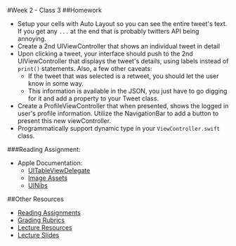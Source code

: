 #Week 2 - Class 3
##Homework
* Setup your cells with Auto Layout so you can see the entire tweet's text. If you get any `...` at the end that is probably twitters API being annoying.
* Create a 2nd UIViewController that shows an individual tweet in detail
* Upon clicking a tweet, your interface should push to the 2nd UIViewController that displays the tweet's details, using labels instead of `print()` statements. Also, a few other caveats:
  * If the tweet that was selected is a retweet, you should let the user know in some way.
  * This information is available in the JSON, you just have to go digging for it and add a property to your Tweet class.
* Create a ProfileViewController that when presented, shows the logged in user's profile information. Utilize the NavigationBar to add a button to present this new viewController.
* Programmatically support dynamic type in your `ViewController.swift` class.  

###Reading Assignment:
* Apple Documentation:
  * [UITableViewDelegate](https://developer.apple.com/library/ios/documentation/UIKit/Reference/UITableViewDelegate_Protocol/index.html)
  * [Image Assets](https://developer.apple.com/library/prerelease/ios/documentation/Xcode/Reference/xcode_ref-Asset_Catalog_Format/)
  * [UINibs](https://developer.apple.com/library/prerelease/ios/documentation/UIKit/Reference/UINib_Ref/index.html)

##Other Resources
* [Reading Assignments](../../Resources/ra-grading-standard/)
* [Grading Rubrics](../../Resources/)
* [Lecture Resources](lecture/)
* [Lecture Slides](https://www.icloud.com/keynote/000clqbz13p8N-0ljiqMLD-0w#Week2_Day3)
